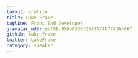```yaml
---
layout: profile
title: Luke Frake
tagline: Front End Developer
gravatar_md5: e4f58c959b0336f2645574b774164667
github: luke_frake
twitter: LukeFrake
category: speaker
---
```

